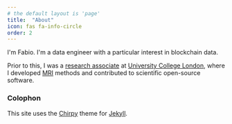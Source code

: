 ```yaml
---
# the default layout is 'page'
title:  "About"
icon: fas fa-info-circle
order: 2
---
```


I'm Fabio. I'm a data engineer with a particular interest in blockchain data.

Prior to this, I was a [research associate](https://scholar.google.com/citations?user=2yzMjKkAAAAJ&hl=en) at [University College London](https://www.ucl.ac.uk/), where I developed [MRI](https://en.wikipedia.org/wiki/Magnetic_resonance_imaging) methods and contributed to scientific open-source software.

### Colophon

This site uses the [Chirpy](https://github.com/cotes2020/jekyll-theme-chirpy) theme for [Jekyll](https://jekyllrb.com/).
